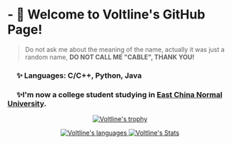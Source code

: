 # - 👋 Welcome to Voltline's GitHub Page!
> Do not ask me about the meaning of the name, actually it was just a random name, **DO NOT CALL ME "CABLE", THANK YOU!**
### &emsp; ✨ Languages: C/C++, Python, Java
### &emsp; ✨I'm now a college student studying in <a href="https://www.ecnu.edu.cn">East China Normal University</a>.


<!---
Voltline/Voltline is a ✨ special ✨ repository because its `README.md` (this file) appears on your GitHub profile.
You can click the Preview link to take a look at your changes.
--->

<p align="center">
  <a href="https://github.com/Voltline">
    <img src="https://github-profile-trophy.vercel.app/?username=Voltline&theme=onedark&row=1" alt="Voltline's trophy" >
  </a>
</p>

<p align="center">
  <a href="#">
    <img src="https://github-readme-stats.vercel.app/api/top-langs/?username=Voltline&theme=dark&layout=compact&card_width=445" alt="Voltline's languages" >
    <img src="https://github-readme-stats.vercel.app/api?username=Voltline&show_icons=true&count_private=true&include_all_commits=true&theme=radical&bg_color=45,4E5E7E,F2F2F1&title_color=FFFEEE" alt="Voltline's Stats" >
  </a>
</p>
